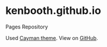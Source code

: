 # kenbooth.github.io
Pages Repository
 
Used [Cayman theme](https://pages-themes.github.io/cayman/). View on [GitHub](https://github.com/pages-themes/cayman).

